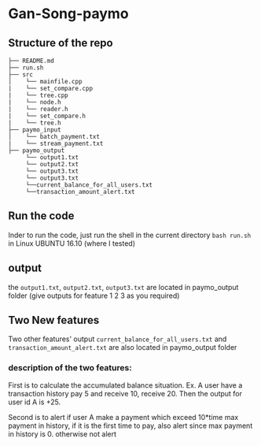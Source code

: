 # Gan-Song-paymo

## Structure of the repo

    ├── README.md 
    ├── run.sh
    ├── src
    │    └── mainfile.cpp
    |    └── set_compare.cpp
    |    └── tree.cpp
    |    └── node.h
    |    └── reader.h
    |    └── set_compare.h
    |    └── tree.h
    ├── paymo_input
    │    └── batch_payment.txt
    |    └── stream_payment.txt
    ├── paymo_output
         └── output1.txt
         └── output2.txt
         └── output3.txt
         └── output3.txt
         └──current_balance_for_all_users.txt
         └──transaction_amount_alert.txt
         
## Run the code
Inder to run the code, just run the shell in the current directory `bash run.sh` in Linux UBUNTU 16.10 (where I tested)

## output
the `output1.txt`, `output2.txt`, `output3.txt` are located in paymo_output folder (give outputs for feature 1 2 3 as you required)

## Two New features

Two other features' output `current_balance_for_all_users.txt` and `transaction_amount_alert.txt` are also located in paymo_output folder

### description of the two features: 
First is to calculate the accumulated balance situation. Ex. A user have a transaction history pay 5 and receive 10, receive 20. Then the output for user id A is +25.

Second is to alert if user A make a payment which exceed 10*time max payment in history, if it is the first time to pay, also alert since max payment in history is 0. otherwise not alert                      



